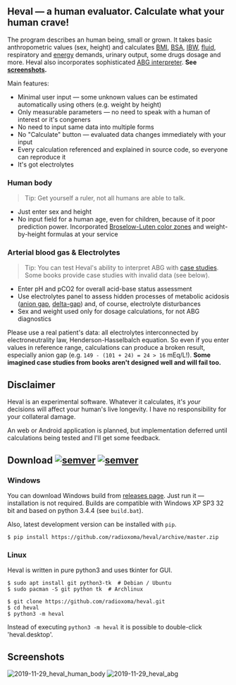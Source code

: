 ## Heval — a human evaluator. Calculate what your human crave!

The program describes an human being, small or grown. It takes basic anthropometric values (sex, height) and calculates [BMI](https://en.wikipedia.org/wiki/Body_mass_index), [BSA](https://en.wikipedia.org/wiki/Body_surface_area), [IBW](https://en.wikipedia.org/wiki/Human_body_weight#Ideal_body_weight), [fluid](https://en.wikipedia.org/wiki/Fluid_replacement), respiratory and [energy](https://en.wikipedia.org/wiki/Basal_metabolic_rate) demands, urinary output, some drugs dosage and more. Heval also incorporates sophisticated [ABG interpreter](https://en.wikipedia.org/wiki/Acid%E2%80%93base_homeostasis). **See [screenshots](https://github.com/radioxoma/heval#screenshots).**

Main features:

* Minimal user input — some unknown values can be estimated automatically using others (e.g. weight by height)
* Only measurable parameters — no need to speak with a human of interest or it's congeners
* No need to input same data into multiple forms
* No "Calculate" button — evaluated data changes immediately with your input
* Every calculation referenced and explained in source code, so everyone can reproduce it
* It's got electrolytes


### Human body

> Tip: Get yourself a ruler, not all humans are able to talk.

* Just enter sex and height
* No input field for a human age, even for children, because of it poor prediction power. Incorporated [Broselow-Luten color zones](https://en.wikipedia.org/wiki/Broselow_tape) and weight-by-height formulas at your service


### Arterial blood gas & Electrolytes

> Tip: You can test Heval's ability to interpret ABG with [case studies](https://web.archive.org/web/20170818090331/http://fitsweb.uchc.edu/student/selectives/TimurGraham/Case_1.html). Some books provide case studies with invalid data (see below).

* Enter pH and pCO2 for overall acid-base status assessment
* Use electrolytes panel to assess hidden processes of metabolic acidosis ([anion gap](https://en.wikipedia.org/wiki/Anion_gap), [delta-gap](https://en.wikipedia.org/wiki/Delta_ratio)) and, of course, electrolyte disturbances
* Sex and weight used only for dosage calculations, for not ABG diagnostics

Please use a real patient's data: all electrolytes interconnected by electroneutrality law, Henderson-Hasselbalch equation. So even if you enter values in reference range, calculations can produce a broken result, especially anion gap (e.g. `149 - (101 + 24) = 24 > 16` mEq/L!).
**Some imagined case studies from books aren't designed well and will fail too.**


## Disclaimer
Heval is an experimental software. Whatever it calculates, it's *your* decisions will affect your human's live longevity. I have no responsibility for your collateral damage.

An web or Android application is planned, but implementation deferred until calculations being tested and I'll get some feedback.


## Download [![semver](https://img.shields.io/github/v/release/radioxoma/heval)](https://github.com/radioxoma/heval/releases/latest/) [![semver](https://img.shields.io/github/release-date/radioxoma/heval)](https://github.com/radioxoma/heval/releases/latest/)


### Windows

You can download Windows build from [releases page](https://github.com/radioxoma/heval/releases/latest/). Just run it — installation is not required. Builds are compatible with Windows XP SP3 32 bit and based on python 3.4.4 (see `build.bat`).

Also, latest development version can be installed with `pip`.

    $ pip install https://github.com/radioxoma/heval/archive/master.zip


### Linux

Heval is written in pure python3 and uses tkinter for GUI.

    $ sudo apt install git python3-tk  # Debian / Ubuntu
    $ sudo pacman -S git python tk  # Archlinux

    $ git clone https://github.com/radioxoma/heval.git
    $ cd heval
    $ python3 -m heval

Instead of executing `python3 -m heval` it is possible to double-click 'heval.desktop'.

## Screenshots

![2019-11-29_heval_human_body](https://user-images.githubusercontent.com/4701641/69869967-632a6e00-12bf-11ea-932d-3dcc9e21936d.png)
![2019-11-29_heval_abg](https://user-images.githubusercontent.com/4701641/69870313-8dc8f680-12c0-11ea-9bef-58f9d2ab32a7.png)
